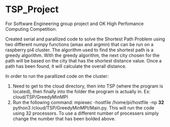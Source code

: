 # TSP_Project
For Software Engineering group project and OK High Perfomance Computing Competition.

Created serial and parallized code to solve the Shortest Path Problem using two different numpy functions (amax and argmin) that can be run on a raspberry pi4 cluster.
The algorithm used to find the shortest path is a greedy algorithm. With the greedy algorithm, the next city chosen for the path will be based on the city that has the shortest
distance value. Once a path has been found, it will calculate the overall distance. 

In order to run the parallized code on the cluster: 
 1. Need to get to the cloud directory, then into TSP (where the program is located), then finally into the folder the program is actually in. Ex: cloud/TSP/GreedyMinMPI
 2. Run the following command: mpiexec -hostfile /home/pi/hostfile -np **32** python3 /cloud/TSP/GreedyMinMPI/Main.py. This will run the code using 32 processors. To use
    a different number of processers simply change the number that has been bolded above. 
